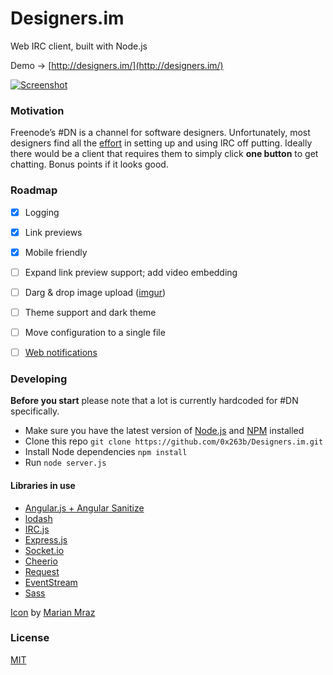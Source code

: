 # Designers.im

Web IRC client, built with Node.js

Demo → [http://designers.im/](http://designers.im/)

[![Screenshot](https://i.imgur.com/eAn2Bol.png)](https://i.imgur.com/eAn2Bol.png)


### Motivation

Freenode’s #DN is a channel for software designers. Unfortunately, most designers find all the [effort](https://i.imgur.com/qotzvRS.png) in setting up and using IRC off putting. Ideally there would be a client that requires them to simply click **one button** to get chatting. Bonus points if it looks good.


### Roadmap

- [x] Logging
- [x] Link previews
- [x] Mobile friendly
- [ ] Expand link preview support; add video embedding
- [ ] Darg & drop image upload ([imgur](https://api.imgur.com/))
- [ ] Theme support and dark theme
- [ ] Move configuration to a single file
- [ ] [Web notifications](https://developer.mozilla.org/en-US/docs/Web/API/Notifications_API/Using_the_Notifications_API)


### Developing

**Before you start** please note that a lot is currently hardcoded for #DN specifically.

* Make sure you have the latest version of [Node.js](https://nodejs.org/en/) and [NPM](https://www.npmjs.com/) installed
*  Clone this repo `git clone https://github.com/0x263b/Designers.im.git` 
* Install Node dependencies `npm install`
* Run `node server.js`


#### Libraries in use
* [Angular.js + Angular Sanitize](https://angularjs.org/)
* [lodash](https://lodash.com/)
* [IRC.js](https://github.com/gf3/IRC-js)
* [Express.js](http://expressjs.com/)
* [Socket.io](http://socket.io/)
* [Cheerio](https://cheeriojs.github.io/cheerio/)
* [Request](https://github.com/request/request)
* [EventStream](https://github.com/dominictarr/event-stream)
* [Sass](http://sass-lang.com/)

[Icon](public/icon-128.png) by [Marian Mraz](https://dribbble.com/shots/2163351-Textual-replacement-icon)

### License

[MIT](LICENSE.md)
